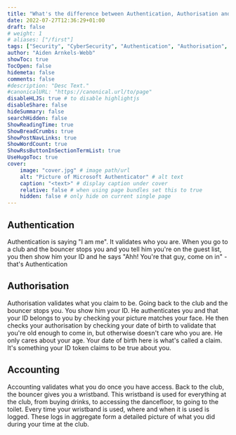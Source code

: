 ```yaml
---
title: "What's the difference between Authentication, Authorisation and Accounting? (AAA)"
date: 2022-07-27T12:36:29+01:00
draft: false
# weight: 1
# aliases: ["/first"]
tags: ["Security", "CyberSecurity", "Authentication", "Authorisation", "Explainers", "IT & Tech"]
author: "Aiden Arnkels-Webb"
showToc: true
TocOpen: false
hidemeta: false
comments: false
#description: "Desc Text."
#canonicalURL: "https://canonical.url/to/page"
disableHLJS: true # to disable highlightjs
disableShare: false
hideSummary: false
searchHidden: false
ShowReadingTime: true
ShowBreadCrumbs: true
ShowPostNavLinks: true
ShowWordCount: true
ShowRssButtonInSectionTermList: true
UseHugoToc: true
cover:
    image: "cover.jpg" # image path/url
    alt: "Picture of Microsoft Authenticator" # alt text
    caption: "<text>" # display caption under cover
    relative: false # when using page bundles set this to true
    hidden: false # only hide on current single page
---
```


## Authentication

Authentication is saying "I am me". It validates who you are.
When you go to a club and the bouncer stops you and you tell him you're on the guest list, you then show him your ID and he says "Ahh! You're that guy, come on in" - that's Authentication

## Authorisation

Authorisation validates what you claim to be. Going back to the club and the bouncer stops you. You show him your ID. He authenticates you and that your ID belongs to you by checking your picture matches your face. He then checks your authorisation by checking your date of birth to validate that you're old enough to come in, but otherwise doesn't care who you are. He only cares about your age. Your date of birth here is what's called a claim. It's something your ID token claims to be true about you.

## Accounting

Accounting validates what you do once you have access. Back to the club, the bouncer gives you a wristband. This wristband is used for everything at the club, from buying drinks, to accessing the dancefloor, to going to the toilet. Every time your wristband is used, where and when it is used is logged. These logs in aggregate form a detailed picture of what you did during your time at the club.
